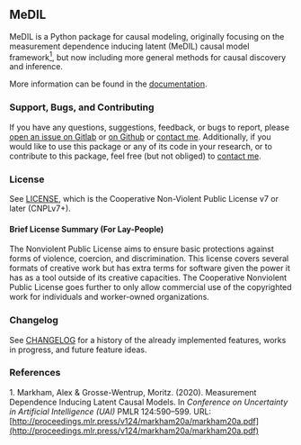 ## MeDIL
MeDIL is a Python package for causal modeling, originally focusing on the measurement dependence inducing latent (MeDIL) causal model framework[<sup>1</sup>](#uai_paper), but now including more general methods for causal discovery and inference.

More information can be found in the [documentation](https://medil.causal.dev).

### Support, Bugs, and Contributing
If you have any questions, suggestions, feedback, or bugs to report, please [open an issue on Gitlab](https://gitlab.com/alex-markham/medil/issues/new) or [on Github](https://github.com/Alex-Markham/medil/issues/new) or [contact me](https://causal.dev/#contact).
Additionally, if you would like to use this package or any of its code in your research, or to contribute to this package, feel free (but not obliged) to [contact me](https://causal.dev/#contact).

### License
See [LICENSE](https://gitlab.com/alex-markham/medil/blob/master/LICENSE.txt), which is the Cooperative Non-Violent Public License v7 or later (CNPLv7+).

#### Brief License Summary (For Lay-People)

The Nonviolent Public License aims to ensure basic protections against forms of violence, coercion, and discrimination.
This license covers several formats of creative work but has extra terms for software given the power it has as a tool outside of its creative capacities.
The Cooperative Nonviolent Public License goes further to only allow commercial use of the copyrighted work for individuals and worker-owned organizations. 

### Changelog
See [CHANGELOG](https://gitlab.com/alex-markham/medil/blob/master/CHANGELOG.md) for a history of the already implemented features, works in progress, and future feature ideas.

### References
<a name="uai_paper"> 1.</a> Markham, Alex & Grosse-Wentrup, Moritz. (2020). Measurement Dependence Inducing Latent Causal Models. In *Conference on Uncertainty in Artificial Intelligence (UAI)* PMLR 124:590&ndash;599. URL: [http://proceedings.mlr.press/v124/markham20a/markham20a.pdf](http://proceedings.mlr.press/v124/markham20a/markham20a.pdf)
